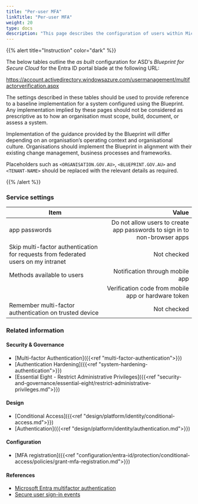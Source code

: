 ```yaml
---
title: "Per-user MFA"
linkTitle: "Per-user MFA"
weight: 20
type: docs
description: "This page describes the configuration of users within Microsoft Entra ID associated with systems built according to the guidance provided by ASD's Blueprint for Secure Cloud."
---
```


{{% alert title="Instruction" color="dark" %}}
 
The below tables outline the *as built* configuration for ASD's *Blueprint for Secure Cloud* for the Entra ID portal blade at the following URL: 

https://account.activedirectory.windowsazure.com/usermanagement/multifactorverification.aspx

The settings described in these tables should be used to provide reference to a baseline implementation for a system configured using the Blueprint. Any implementation implied by these pages should not be considered as prescriptive as to how an organisation must scope, build, document, or assess a system.

Implementation of the guidance provided by the Blueprint will differ depending on an organisation’s operating context and organisational culture. Organisations should implement the Blueprint in alignment with their existing change management, business processes and frameworks.

Placeholders such as `<ORGANISATION.GOV.AU>`, `<BLUEPRINT.GOV.AU>` and `<TENANT-NAME>` should be replaced with the relevant details as required.
 
{{% /alert %}}

### Service settings

| Item                                                                              |                                                                     Value |
| --------------------------------------------------------------------------------- | ------------------------------------------------------------------------: |
| app passwords                                                                     | Do not allow users to create app passwords to sign in to non-browser apps |
| Skip multi-factor authentication for requests from federated users on my intranet |                                                               Not checked |
| Methods available to users                                                        |                                           Notification through mobile app |
|                                                                                   |                       Verification code from mobile app or hardware token |
| Remember multi-factor authentication on trusted device                            |                                                               Not checked |


### Related information

#### Security & Governance

* [Multi-factor Authentication]({{<ref "multi-factor-authentication">}})
* [Authentication Hardening]({{<ref "system-hardening-authentication">}})
* [Essential Eight - Restrict Administrative Privileges]({{<ref "security-and-governance/essential-eight/restrict-administrative-privileges.md">}})

#### Design

* [Conditional Access]({{<ref "design/platform/identity/conditional-access.md">}})
* [Authentication]({{<ref "design/platform/identity/authentication.md">}})

#### Configuration

* [MFA registration]({{<ref "configuration/entra-id/protection/conditional-access/policies/grant-mfa-registration.md">}})

#### References

* [Microsoft Entra multifactor authentication](https://learn.microsoft.com/entra/identity/authentication/concept-mfa-howitworks)
* [Secure user sign-in events](https://learn.microsoft.com/entra/identity/authentication/tutorial-enable-azure-mfa)
